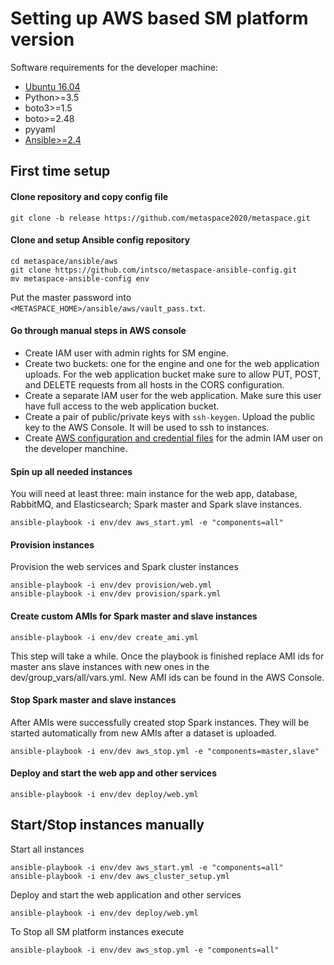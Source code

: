 # Setting up AWS based SM platform version

Software requirements for the developer machine:
* [Ubuntu 16.04](http://releases.ubuntu.com/16.04/)
* Python>=3.5
* boto3>=1.5
* boto>=2.48
* pyyaml
* [Ansible>=2.4](http://docs.ansible.com/ansible/intro_installation.html#latest-releases-via-pip)


## First time setup

#### Clone repository and copy config file

```
git clone -b release https://github.com/metaspace2020/metaspace.git
```

#### Clone and setup Ansible config repository

```
cd metaspace/ansible/aws
git clone https://github.com/intsco/metaspace-ansible-config.git
mv metaspace-ansible-config env
```

Put the master password into `<METASPACE_HOME>/ansible/aws/vault_pass.txt`.


#### Go through manual steps in AWS console

* Create IAM user with admin rights for SM engine.
* Create two buckets: one for the engine and one for the web application uploads.
For the web application bucket make sure to allow PUT, POST, and DELETE requests from all hosts in the CORS configuration.
* Create a separate IAM user for the web application. Make sure this user have full access to the web application bucket.
* Create a pair of public/private keys with `ssh-keygen`. Upload the public key to the AWS Console.
It will be used to ssh to instances.
* Create [AWS configuration and credential files](https://docs.aws.amazon.com/cli/latest/userguide/cli-config-files.html)
for the admin IAM user on the developer manchine.

#### Spin up all needed instances

You will need at least three: main instance for the web app, database, RabbitMQ, and Elasticsearch;
Spark master and Spark slave instances.

`ansible-playbook -i env/dev aws_start.yml -e "components=all"`

#### Provision instances

Provision the web services and Spark cluster instances

```
ansible-playbook -i env/dev provision/web.yml
ansible-playbook -i env/dev provision/spark.yml
```

#### Create custom AMIs for Spark master and slave instances

`ansible-playbook -i env/dev create_ami.yml`

This step will take a while.
Once the playbook is finished replace AMI ids for master ans slave instances with new ones in the dev/group_vars/all/vars.yml.
New AMI ids can be found in the AWS Console.

#### Stop Spark master and slave instances

After AMIs were successfully created stop Spark instances.
They will be started automatically from new AMIs after a dataset is uploaded.

`ansible-playbook -i env/dev aws_stop.yml -e "components=master,slave"`

#### Deploy and start the web app and other services

`ansible-playbook -i env/dev deploy/web.yml`

## Start/Stop instances manually

Start all instances

```
ansible-playbook -i env/dev aws_start.yml -e "components=all"
ansible-playbook -i env/dev aws_cluster_setup.yml
```

Deploy and start the web application and other services

`ansible-playbook -i env/dev deploy/web.yml`

To Stop all SM platform instances execute

`ansible-playbook -i env/dev aws_stop.yml -e "components=all"`
